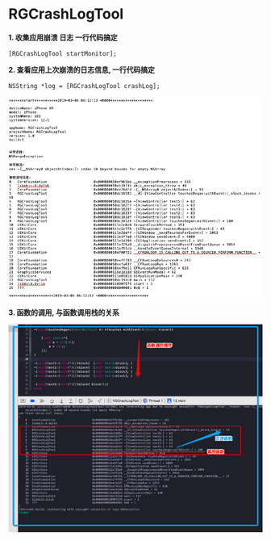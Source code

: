 # RGCrashLogTool



 **1. 收集应用崩溃 日志 一行代码搞定**

```
[RGCrashLogTool startMonitor];
```

**2. 查看应用上次崩溃的日志信息, 一行代码搞定**
```
NSString *log = [RGCrashLogTool crashLog];
```
![](images/002.png)


**3. 函数的调用, 与函数调用栈的关系**

![](images/001.png)
